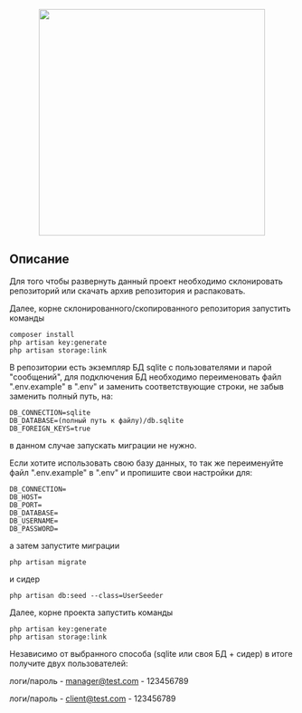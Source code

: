 <p align="center"><a href="https://laravel.com" target="_blank"><img src="https://raw.githubusercontent.com/laravel/art/master/logo-lockup/5%20SVG/2%20CMYK/1%20Full%20Color/laravel-logolockup-cmyk-red.svg" width="400"></a></p>


## Описание
Для того чтобы развернуть данный проект необходимо склонировать репозиторий или скачать архив репозитория и распаковать.

Далее, корне склонированного/скопированного репозитория запустить команды

```
composer install
php artisan key:generate
php artisan storage:link
```

В репозитории есть экземпляр БД sqlite с пользователями и парой "сообщений",
для подключения БД необходимо переименовать файл ".env.example" в ".env" и заменить соответствующие строки, не забыв заменить полный путь, на:

```
DB_CONNECTION=sqlite
DB_DATABASE=(полный путь к файлу)/db.sqlite
DB_FOREIGN_KEYS=true
```

в данном случае запускать миграции не нужно.

Если хотите использовать свою базу данных, то так же переименуйте файл ".env.example" в ".env" и пропишите свои настройки для:
```
DB_CONNECTION=
DB_HOST=
DB_PORT=
DB_DATABASE=
DB_USERNAME=
DB_PASSWORD=
```
а затем запустите миграции
```
php artisan migrate
```
и сидер
```
php artisan db:seed --class=UserSeeder
```
Далее, корне проекта запустить команды

```
php artisan key:generate
php artisan storage:link
```

Независимо от выбранного способа (sqlite или своя БД + сидер) в итоге получите двух пользователей:

логи/пароль - manager@test.com - 123456789

логи/пароль - client@test.com - 123456789


